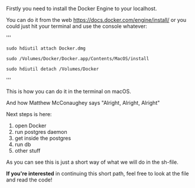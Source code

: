 Firstly you need to install the Docker Engine to your localhost. 

You can do it from the web https://docs.docker.com/engine/install/
or you could just hit your terminal and use the console whatever: 

'''
    
    sudo hdiutil attach Docker.dmg
  
    sudo /Volumes/Docker/Docker.app/Contents/MacOS/install
  
    sudo hdiutil detach /Volumes/Docker
    
''' 
 
This is how you can do it in the terminal on macOS. 

And how Matthew McConaughey says "Alright, Alright, Alright"

Next steps is here: 
   1. open Docker 
   3. run postgres daemon 
   4. get inside the postgres
   5. run db
   6. other stuff 

As you can see this is just a short way of what we will do in the sh-file. 

**If you're interested** in continuing this short path, feel free to look at the file and read the code!
